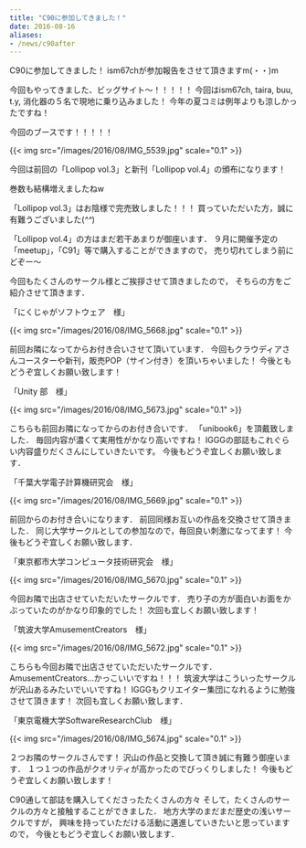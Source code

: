 ```yaml
---
title: "C90に参加してきました！"
date: 2016-08-16
aliases:
- /news/c90after
---
```


C90に参加してきました！
ism67chが参加報告をさせて頂きますm(・・)m

今回もやってきました、ビッグサイト〜！！！！！
今回はism67ch, taira, buu, t.y, 消化器の５名で現地に乗り込みました！
今年の夏コミは例年よりも涼しかったですね！

今回のブースです！！！！！

{{< img src="/images/2016/08/IMG_5539.jpg" scale="0.1" >}}

今回は前回の「Lollipop vol.3」と新刊「Lollipop vol.4」の頒布になります！

巻数も結構増えましたねw

「Lollipop vol.3」はお陰様で完売致しました！！！
買っていただいた方，誠に有難うございました(*^^*)

「Lollipop vol.4」の方はまだ若干あまりが御座います．
９月に開催予定の「meetup」，「C91」等で購入することができますので，
売り切れてしまう前にどぞー〜

今回もたくさんのサークル様とご挨拶させて頂きましたので，
そちらの方をご紹介させて頂きます．

「にくじゃがソフトウェア　様」

{{< img src="/images/2016/08/IMG_5668.jpg" scale="0.1" >}}

前回お隣になってからお付き合いさせて頂いています．
今回もクラウディアさんコースターや新刊，販売POP（サイン付き）を頂いちゃいました！
今後ともどうぞ宜しくお願い致します！

「Unity 部　様」

{{< img src="/images/2016/08/IMG_5673.jpg" scale="0.1" >}}

こちらも前回お隣になってからのお付き合いです．
「unibook6」を頂戴致しました．
毎回内容が濃くて実用性がかなり高いですね！
IGGGの部誌もこれぐらい内容盛りだくさんにしていきたいです。
今後もどうぞ宜しくお願い致します．

「千葉大学電子計算機研究会　様」

{{< img src="/images/2016/08/IMG_5669.jpg" scale="0.1" >}}

前回からのお付き合いになります．
前回同様お互いの作品を交換させて頂きました．
同じ大学サークルとしての参加なので，毎回良い刺激になってます！
今後もどうぞ宜しくお願い致します．

「東京都市大学コンピュータ技術研究会　様」

{{< img src="/images/2016/08/IMG_5670.jpg" scale="0.1" >}}

今回お隣で出店させていただいたサークルです．
売り子の方が面白いお面をかぶっていたのがかなり印象的でした！
次回も宜しくお願い致します！

「筑波大学AmusementCreators　様」

{{< img src="/images/2016/08/IMG_5672.jpg" scale="0.1" >}}

こちらも今回お隣で出店させていただいたサークルです．
AmusementCreators…かっこいいですね！！！
筑波大学はこういったサークルが沢山あるみたいでいいですね！
IGGGもクリエイター集団になれるように勉強させて頂きます！
次回も宜しくお願い致します．

「東京電機大学SoftwareResearchClub　様」

{{< img src="/images/2016/08/IMG_5674.jpg" scale="0.1" >}}

２つお隣のサークルさんです！
沢山の作品と交換して頂き誠に有難う御座います．
１つ１つの作品がクオリティが高かったのでびっくりしました！
今後もどうぞ宜しくお願い致します！

C90通して部誌を購入してくださったたくさんの方々
そして，たくさんのサークルの方々と接触することができました．
地方大学のまだまだ歴史の浅いサークルですが，
興味を持っていただける活動に邁進していきたいと思っていますので，
今後ともどうぞ宜しくお願い致します．
